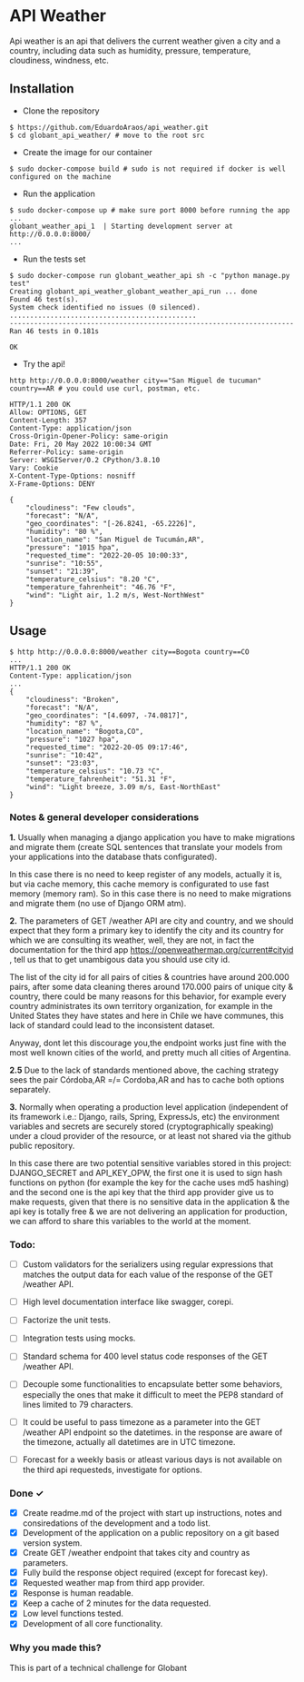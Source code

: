 # API Weather

Api weather is an api that delivers the current weather given a city and a country, including data such as humidity, pressure, temperature, cloudiness, windness, etc.
## Installation

* Clone the repository

```
$ https://github.com/EduardoAraos/api_weather.git 
$ cd globant_api_weather/ # move to the root src
```

* Create the image for our container
```
$ sudo docker-compose build # sudo is not required if docker is well configured on the machine
```

* Run the application
```
$ sudo docker-compose up # make sure port 8000 before running the app
...
globant_weather_api_1  | Starting development server at http://0.0.0.0:8000/
...
```
* Run the tests set
```
$ sudo docker-compose run globant_weather_api sh -c "python manage.py test"
Creating globant_api_weather_globant_weather_api_run ... done
Found 46 test(s).
System check identified no issues (0 silenced).
..............................................
----------------------------------------------------------------------
Ran 46 tests in 0.181s

OK
```
* Try the api!
```
http http://0.0.0.0:8000/weather city=="San Miguel de tucuman" country==AR # you could use curl, postman, etc.

HTTP/1.1 200 OK
Allow: OPTIONS, GET
Content-Length: 357
Content-Type: application/json
Cross-Origin-Opener-Policy: same-origin
Date: Fri, 20 May 2022 10:00:34 GMT
Referrer-Policy: same-origin
Server: WSGIServer/0.2 CPython/3.8.10
Vary: Cookie
X-Content-Type-Options: nosniff
X-Frame-Options: DENY

{
    "cloudiness": "Few clouds",
    "forecast": "N/A",
    "geo_coordinates": "[-26.8241, -65.2226]",
    "humidity": "80 %",
    "location_name": "San Miguel de Tucumán,AR",
    "pressure": "1015 hpa",
    "requested_time": "2022-20-05 10:00:33",
    "sunrise": "10:55",
    "sunset": "21:39",
    "temperature_celsius": "8.20 °C",
    "temperature_fahrenheit": "46.76 °F",
    "wind": "Light air, 1.2 m/s, West-NorthWest"
}

```




## Usage



```
$ http http://0.0.0.0:8000/weather city==Bogota country==CO
...
HTTP/1.1 200 OK
Content-Type: application/json
...
{
    "cloudiness": "Broken",
    "forecast": "N/A",
    "geo_coordinates": "[4.6097, -74.0817]",
    "humidity": "87 %",
    "location_name": "Bogota,CO",
    "pressure": "1027 hpa",
    "requested_time": "2022-20-05 09:17:46",
    "sunrise": "10:42",
    "sunset": "23:03",
    "temperature_celsius": "10.73 °C",
    "temperature_fahrenheit": "51.31 °F",
    "wind": "Light breeze, 3.09 m/s, East-NorthEast"
}
```

### Notes & general developer considerations

**1.** Usually when managing a django application you have to make migrations and migrate them
(create SQL sentences that translate your models from your applications into the database thats configurated).

In this case there is no need to keep register of any models, actually it is, but via cache memory, this
cache memory is configurated to use fast memory (memory ram). So in this case there is no need
to make migrations and migrate them (no use of Django ORM atm).

**2.** The parameters of GET /weather API are city and country, and we should expect that they form a primary key to identify
the city and its country for which we are consulting its weather, well, they are not, in fact the documentation for the
third app <https://openweathermap.org/current#cityid> , tell us that to get unambigous data you should use city id.

The list of the city id for all pairs of cities & countries have around 200.000 pairs, after some data cleaning
theres around 170.000 pairs of unique city & country, there could be many reasons for this behavior, for example every country administrates its own territory organization, for example in the United States they have states and here in Chile we have communes,
this lack of standard could lead to the inconsistent dataset. 

Anyway, dont let this discourage you,the endpoint works just fine with the most well 
known cities of the world, and pretty much all cities of Argentina.

**2.5** Due to the lack of standards mentioned above, the caching strategy sees the pair Córdoba,AR =/= Cordoba,AR and has to cache both options separately. 

**3.** Normally when operating a production level application (independent of its framework i.e.: Django, rails, Spring, ExpressJs, etc)
the environment variables and secrets are securely stored (cryptographically speaking) under a cloud provider of the resource, or at least not shared via the github public repository. 

In this case there are two potential sensitive variables stored in this project:
DJANGO_SECRET and API_KEY_OPW, the first one it is used to sign hash functions on python (for example the key for the cache uses md5 hashing) and the second one is the api key
that the third app provider give us to make requests, given that there is no sensitive data in the application & the api key is totally free
& we are not delivering an application for production, we can afford to share this variables to the world at the moment.

### Todo:
- [ ] Custom validators for the serializers using regular expressions that matches the output data for each value of the response of the GET /weather API.
- [ ] High level documentation interface like swagger, corepi.
- [ ] Factorize the unit tests.
- [ ] Integration tests using mocks.
- [ ] Standard schema for 400 level status code responses of the GET /weather API.
- [ ] Decouple some functionalities to encapsulate better some behaviors, especially the ones that make it difficult to meet the PEP8 standard of lines limited to 79 characters.
- [ ] It could be useful to pass timezone as a parameter into the GET /weather API endpoint so the datetimes.
	  in the response are aware of the timezone, actually all datetimes are in UTC timezone.
- [ ] Forecast for a weekly basis or atleast various days is not available on the third api requesteds, investigate for options.


### Done ✓

- [x] Create readme.md of the project with start up instructions, notes and consiredations of the development and a todo list.
- [x] Development of the application on a public repository on a git based version system.
- [x] Create GET /weather endpoint that takes city and country as parameters.
- [x] Fully build the response object required (except for forecast key).
- [x] Requested weather map from third app provider.
- [x] Response is human readable.
- [x] Keep a cache of 2 minutes for the data requested.
- [x] Low level functions tested.
- [x] Development of all core functionality.

### Why you made this?
This is part of a technical challenge for Globant